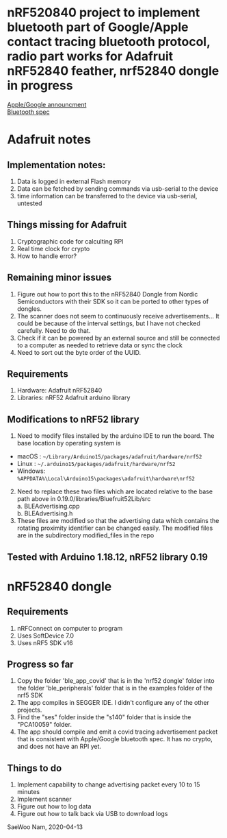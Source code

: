 # nRF520840 project to implement bluetooth part of Google/Apple contact tracing bluetooth protocol, radio part works for Adafruit nRF52840 feather, nrf52840 dongle in progress
[Apple/Google announcment](https://www.apple.com/covid19/contacttracing/)  
[Bluetooth spec](https://covid19-static.cdn-apple.com/applications/covid19/current/static/contact-tracing/pdf/ContactTracing-BluetoothSpecificationv1.1.pdf)

#  Adafruit notes

##  Implementation notes:
1.  Data is logged in external Flash memory
2.  Data can be fetched by sending commands via usb-serial to the device
3.  time information can be transferred to the device via usb-serial, untested

##  Things missing for Adafruit
1.  Cryptographic code for calculting RPI
2.  Real time clock for crypto
3.  How to handle error?

##  Remaining minor issues
1. Figure out how to port this to the nRF52840 Dongle from Nordic Semiconductors with their SDK so it can be ported to other types of dongles.
2. The scanner does not seem to continuously receive advertisements... It could be because of the interval settings, but I have not checked carefully.   Need to do that.
3. Check if it can be powered by an external source and still be connected to a computer as needed to retrieve data or sync the clock
4.  Need to sort out the byte order of the UUID.

##  Requirements
1.  Hardware: Adafruit nRF52840
2.  Libraries: nRF52 Adafruit arduino library

##  Modifications to nRF52 library
1.  Need to modify files installed by the arduino IDE to run the board.  The base location by operating system is
* macOS  : `~/Library/Arduino15/packages/adafruit/hardware/nrf52`
* Linux  : `~/.arduino15/packages/adafruit/hardware/nrf52`
* Windows: `%APPDATA%\Local\Arduino15\packages\adafruit\hardware\nrf52`
2. Need to replace these two files  which are located relative to the base path above in 0.19.0/libraries/Bluefruit52Lib/src  
   a. BLEAdvertising.cpp  
   b. BLEAdvertising.h  
3. These files are modified so that the advertising data which contains the rotating proximity identifier can be changed easily.  The modified files are in the subdirectory modified_files in the repo
  
## Tested with Arduino 1.18.12, nRF52 library 0.19

#  nRF52840 dongle
## Requirements
1. nRFConnect on computer to program
2. Uses SoftDevice 7.0
3. Uses nRF5 SDK v16
## Progress so far
1. Copy the folder 'ble_app_covid' that is in the 'nrf52 dongle' folder into the folder 'ble_peripherals' folder that is in the examples folder of the nrf5 SDK 
2. The app compiles in SEGGER IDE.  I didn't configure any of the other projects.  
3. Find the "ses" folder inside the "s140" folder that is inside the "PCA10059" folder.
4. The app should compile and emit a covid tracing advertisement packet that is consistent with Apple/Google bluetooth spec.  It has no crypto, and does not have an RPI yet. 

## Things to do
1.  Implement capability to change advertising packet every 10 to 15 minutes
2.  Implement scanner
3.  Figure out how to log data
4.  Figure out how to talk back via USB to download logs

SaeWoo Nam, 2020-04-13
